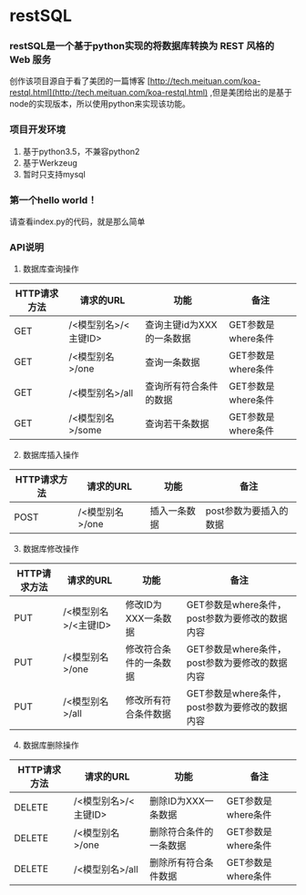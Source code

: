 # restSQL
### restSQL是一个基于python实现的将数据库转换为 REST 风格的 Web 服务

创作该项目源自于看了美团的一篇博客 [http://tech.meituan.com/koa-restql.html](http://tech.meituan.com/koa-restql.html) ,但是美团给出的是基于node的实现版本，所以使用python来实现该功能。

### 项目开发环境

 1. 基于python3.5，不兼容python2
 2. 基于Werkzeug
 3. 暂时只支持mysql

### 第一个hello world！

请查看index.py的代码，就是那么简单


### API说明

1. 数据库查询操作

| HTTP请求方法 | 请求的URL | 功能 | 备注 |
| --- | --- | --- | --- |
| GET | /<模型别名>/<主键ID> | 查询主键id为XXX的一条数据| GET参数是where条件 |
| GET | /<模型别名>/one | 查询一条数据| GET参数是where条件 |
| GET | /<模型别名>/all | 查询所有符合条件的数据| GET参数是where条件 |
| GET | /<模型别名>/some | 查询若干条数据| GET参数是where条件 |

2. 数据库插入操作

| HTTP请求方法 | 请求的URL | 功能 | 备注 |
| --- | --- | --- | --- |
| POST | /<模型别名>/one | 插入一条数据| post参数为要插入的数据 |

3. 数据库修改操作

| HTTP请求方法 | 请求的URL | 功能 | 备注 |
| --- | --- | --- | --- |
| PUT | /<模型别名>/<主键ID> | 修改ID为XXX一条数据| GET参数是where条件，post参数为要修改的数据内容 |
| PUT | /<模型别名>/one | 修改符合条件的一条数据| GET参数是where条件，post参数为要修改的数据内容 |
| PUT | /<模型别名>/all | 修改所有符合条件数据| GET参数是where条件，post参数为要修改的数据内容 |

4. 数据库删除操作

| HTTP请求方法 | 请求的URL | 功能 | 备注 |
| --- | --- | --- | --- |
| DELETE | /<模型别名>/<主键ID> | 删除ID为XXX一条数据| GET参数是where条件 |
| DELETE | /<模型别名>/one | 删除符合条件的一条数据| GET参数是where条件 |
| DELETE | /<模型别名>/all | 删除所有符合条件数据| GET参数是where条件 |
